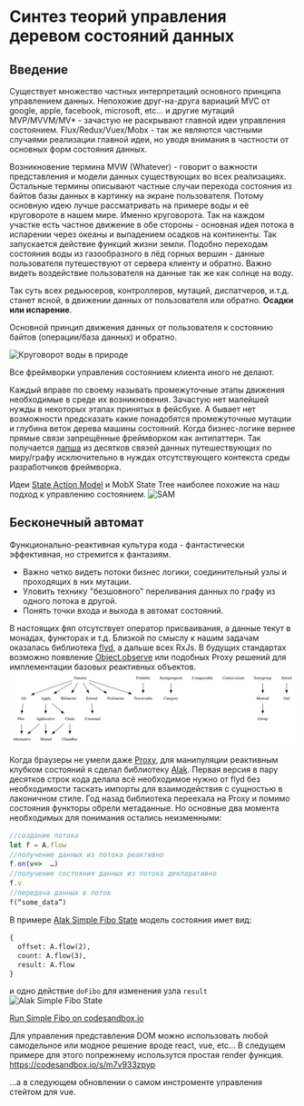 # Синтез теорий управления деревом состояний данных

## Введение

Существует множество частных интерпретаций основного принципа управлением данных. Непохожие друг-на-друга вариаций MVC от google, apple, facebook, microsoft, etc… и другие мутаций MVP/MVVM/MV* - зачастую не раскрывают главной идеи управления состоянием. Flux/Redux/Vuex/Mobx - так же являются частными случаями реализации главной идеи, но уводя внимания в частности от основных форм состояния данных. 

Возникновение термина MVW (Whatever) - говорит о важности представления и модели данных существующих во всех реализациях. Остальные термины описывают частные случаи перехода состояния из байтов базы данных в картинку на экране пользователя. Потому основную идею лучше рассматривать на примере воды и её круговороте в нашем мире. Именно круговорота. Так на каждом участке есть частное движение в обе стороны - основная идея потока в испарении через океаны и выпадением осадков на континенты. Так запускается действие функций жизни земли. Подобно переходам состояния воды из газообразного в лёд горных вершин - данные пользователя путешествуют от сервера клиенту и обратно. Важно видеть воздействие пользователя на данные так же как солнце на воду. 

Так суть всех редьюсеров, контроллеров, мутаций, диспатчеров, и.т.д. станет ясной, в движении данных от пользователя или обратно. 
**Осадки или испарение**. 

Основной принцип движения данных от пользователя к состоянию байтов (операции/база данных) и обратно.

![Круговорот воды в природе](https://upload.wikimedia.org/wikipedia/commons/1/19/Watercyclesummary.jpg)

Все фреймворки управления состоянием клиента иного не делают. 

Каждый вправе по своему называть промежуточные этапы движения необходимые в среде их возникновения. Зачастую нет малейшей нужды в некоторых этапах принятых в фейсбуке. А бывает нет возможности предсказать какие понадобятся промежуточные мутации и глубина веток дерева машины состояний. Когда бизнес-логике вернее прямые связи запрещённые фреймворком как антипаттерн. Так получается [лапша](https://habr.com/ru/post/326046/) из десятков связей данных путешествующих по миру/графу исключительно в нуждах отсутствующего контекста среды разработчиков фреймворка. 

Идеи [State Action Model](https://habr.com/ru/post/277113/) и MobX State Tree наиболее похожие на наш подход к управлению состоянием.
![SAM](https://habrastorage.org/files/6bb/124/52d/6bb12452d4c74672a635675c42a1c276.jpg)


## Бесконечный автомат
Функционально-реактивная культура кода - фантастически эффективная, но стремится к фантазиям. 

- Важно четко видеть потоки бизнес логики, соединительный узлы и проходящих в них мутации. 
- Уловить технику "безшовного" переливания данных по графу из одного потока в другой. 
- Понять точки входа и выхода в автомат состояний. 

В настоящих фяп отсутствует оператор присваивания, а данные текут в монадах, функторах  и т.д. 
Близкой по смыслу к нашим задачам оказалась библиотека [flyd](https://github.com/paldepind/flyd), а дальше всех RxJs. В будущих стандартах возможно появление [Object.observe](https://developer.mozilla.org/ru/docs/Web/JavaScript/Reference/Global_Objects/Object/observe) или подобных Proxy решений для имплементации базовых реактивных объектов.
![fantasy-land](https://github.com/fantasyland/fantasy-land/raw/master/figures/dependencies.png)

Когда браузеры не умели даже [Proxy](https://developer.mozilla.org/ru/docs/Web/JavaScript/Reference/Global_Objects/Proxy), для манипуляции реактивным клубком состояний я сделал библиотеку [Alak](https://github.com/gleba/alak). Первая версия в пару десятков строк кода делала всё необходимое нужно от flyd без необходимости таскать импорты для взаимодействия с сущностью в лаконичном стиле. Год назад библиотека переехала на Proxy и помимо состояния функторы обрели метаданные. Но основные два момента необходимых для понимания остались неизменными: 
```javascript
//создание потока
let f = A.flow
//получение данных из потока реактивно
f.on(v=>  …)
//получение состояния данных из потока декларативно
f.v 
//передача данных в поток
f(“some_data”)
```

В примере [Alak Simple Fibo State](https://codesandbox.io/s/01zpyvk87p) модель состояния имет вид:
```
{
  offset: A.flow(2),
  count: A.flow(3),
  result: A.flow
}
```
и одно действие `doFibo` для изменения узла `result`
![Alak Simple Fibo State](http://o.unq.onl/state-cat.gif)

[Run Simple Fibo on codesandbox.io](https://codesandbox.io/s/01zpyvk87p)

Для управления представления DOM можно использовать любой самодельное или модное решение вроде react, vue, etc...
В следущем примере для этого попрежнему использутся простая render функция.
https://codesandbox.io/s/m7v933zpyp

...а в следующем обновлении о самом инстроменте управления стейтом для vue.
